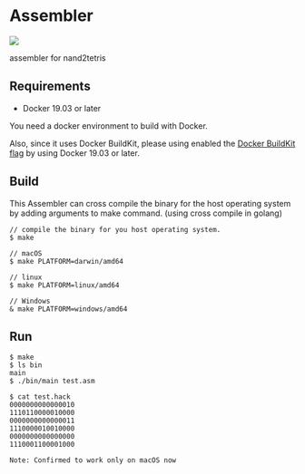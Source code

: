 # Assembler
![](https://github.com/HagaSpa/Assembler/workflows/go%20test%20&%20go%20build/badge.svg)

assembler for nand2tetris

## Requirements
* Docker 19.03 or later

You need a docker environment to build with Docker.

Also, since it uses Docker BuildKit, please using enabled the [Docker BuildKit flag](https://docs.docker.com/develop/develop-images/build_enhancements/) by using Docker 19.03 or later.


## Build
This Assembler can cross compile the binary for the host operating system by adding arguments to make command. 
(using cross compile in golang)

```
// compile the binary for you host operating system.
$ make

// macOS
$ make PLATFORM=darwin/amd64 

// linux
$ make PLATFORM=linux/amd64

// Windows
& make PLATFORM=windows/amd64

```

## Run
```
$ make
$ ls bin 
main
$ ./bin/main test.asm 

$ cat test.hack 
0000000000000010
1110110000010000
0000000000000011
1110000010010000
0000000000000000
1110001100001000
```

`Note: Confirmed to work only on macOS now`

